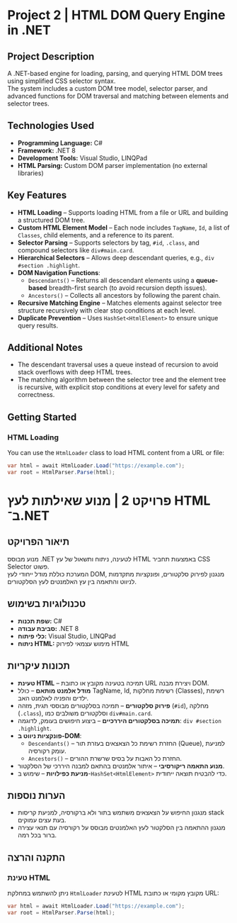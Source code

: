 # Project 2 | HTML DOM Query Engine in .NET

## Project Description
A .NET-based engine for loading, parsing, and querying HTML DOM trees using simplified CSS selector syntax.  
The system includes a custom DOM tree model, selector parser, and advanced functions for DOM traversal and matching between elements and selector trees.

## Technologies Used
- **Programming Language:** C#
- **Framework:** .NET 8
- **Development Tools:** Visual Studio, LINQPad
- **HTML Parsing:** Custom DOM parser implementation (no external libraries)

## Key Features
- **HTML Loading** – Supports loading HTML from a file or URL and building a structured DOM tree.
- **Custom HTML Element Model** – Each node includes `TagName`, `Id`, a list of `Classes`, child elements, and a reference to its parent.
- **Selector Parsing** – Supports selectors by tag, `#id`, `.class`, and compound selectors like `div#main.card`.
- **Hierarchical Selectors** – Allows deep descendant queries, e.g., `div #section .highlight`.
- **DOM Navigation Functions**:
  - `Descendants()` – Returns all descendant elements using a **queue-based** breadth-first search (to avoid recursion depth issues).
  - `Ancestors()` – Collects all ancestors by following the parent chain.
- **Recursive Matching Engine** – Matches elements against selector tree structure recursively with clear stop conditions at each level.
- **Duplicate Prevention** – Uses `HashSet<HtmlElement>` to ensure unique query results.

## Additional Notes
- The descendant traversal uses a queue instead of recursion to avoid stack overflows with deep HTML trees.
- The matching algorithm between the selector tree and the element tree is recursive, with explicit stop conditions at every level for safety and correctness.

## Getting Started

### HTML Loading
You can use the `HtmlLoader` class to load HTML content from a URL or file:

```csharp
var html = await HtmlLoader.Load("https://example.com");
var root = HtmlParser.Parse(html);
```








# פרויקט 2 | מנוע שאילתות לעץ HTML ב־.NET

## תיאור הפרויקט
מנוע מבוסס .NET לטעינה, ניתוח ותשאול של עץ HTML באמצעות תחביר CSS Selector פשוט.  
המערכת כוללת מודל ייחודי לעץ DOM, מנגנון לפירוק סלקטורים, ופונקציות מתקדמות לניווט והתאמה בין עץ האלמנטים לעץ הסלקטורים.

## טכנולוגיות בשימוש
- **שפת תכנות:** ‎C#‎  
- **סביבת עבודה:** ‎.NET 8  
- **כלי פיתוח:** Visual Studio, LINQPad  
- **ניתוח HTML:** מימוש עצמאי לפירוק HTML

## תכונות עיקריות
- **טעינת HTML** – תמיכה בטעינה מקובץ או כתובת URL ויצירת מבנה DOM.
- **מודל אלמנט מותאם** – כולל TagName, Id, רשימת מחלקות (Classes), רשימת ילדים והפניה לאלמנט האב.
- **פירוק סלקטורים** – תמיכה בסלקטורים מבוססי תגית, מזהה (`#id`), מחלקה (`.class`), וסלקטורים משולבים כמו `div#main.card`.
- **תמיכה בסלקטורים היררכיים** – ביצוע חיפושים בעומק, לדוגמה: `div #section .highlight`.
- **פונקציות ניווט ב-DOM**:
  - `Descendants()` – החזרת רשימת כל הצאצאים בעזרת תור (Queue), למניעת עומק רקורסיה.
  - `Ancestors()` – החזרת כל האבות על בסיס שרשרת ההורים.
- **מנוע התאמה ריקורסיבי** – איתור אלמנטים בהתאם למבנה היררכי של הסלקטור.
- **מניעת כפילויות** – שימוש ב-`HashSet<HtmlElement>` כדי להבטיח תוצאה ייחודית.


## הערות נוספות
- מנגנון החיפוש על הצאצאים משתמש בתור ולא ברקורסיה, למניעת קריסות stack בעת עצים עמוקים.
- מנגנון ההתאמה בין הסלקטור לעץ האלמנטים מבוסס על רקורסיה עם תנאי עצירה ברור בכל רמה.


## התקנה והרצה

### טעינת HTML
ניתן להשתמש במחלקת `HtmlLoader` לטעינת HTML מקובץ מקומי או כתובת URL:

```csharp
var html = await HtmlLoader.Load("https://example.com");
var root = HtmlParser.Parse(html);
```


